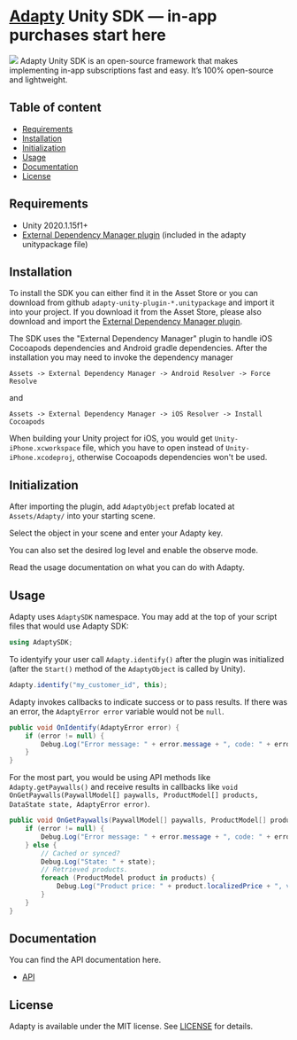 # [Adapty](https://adapty.io) Unity SDK — in-app purchases start here

<img src="https://github.com/adaptyteam/AdaptySDK-iOS/blob/master/adapty-schema.png">
Adapty Unity SDK is an open-source framework that makes implementing in-app subscriptions fast and easy. It’s 100% open-source and lightweight.

## Table of content

* [Requirements](#requirements)
* [Installation](#installation)
* [Initialization](#initialization)
* [Usage](#usage)
* [Documentation](#documentation)
* [License](#license)

## Requirements
* Unity 2020.1.15f1+
* [External Dependency Manager plugin](https://github.com/googlesamples/unity-jar-resolver) (included in the adapty unitypackage file)

## Installation

To install the SDK you can either find it in the Asset Store or you can download from github `adapty-unity-plugin-*.unitypackage` and import it into your project. If you download it from the Asset Store, please also download and import the [External Dependency Manager plugin](https://github.com/googlesamples/unity-jar-resolver).

The SDK uses the "External Dependency Manager" plugin to handle iOS Cocoapods dependencies and Android gradle dependencies. After the installation you may need to invoke the dependency manager

`Assets -> External Dependency Manager -> Android Resolver -> Force Resolve`

and

`Assets -> External Dependency Manager -> iOS Resolver -> Install Cocoapods`

When building your Unity project for iOS, you would get `Unity-iPhone.xcworkspace` file, which you have to open instead of `Unity-iPhone.xcodeproj`, otherwise Cocoapods dependencies won't be used.

## Initialization

After importing the plugin, add `AdaptyObject` prefab located at `Assets/Adapty/` into your starting scene.

Select the object in your scene and enter your Adapty key.

You can also set the desired log level and enable the observe mode.

Read the usage documentation on what you can do with Adapty.

## Usage

Adapty uses `AdaptySDK` namespace. You may add at the top of your script files that would use Adapty SDK:

```c#
using AdaptySDK;
```

To identyify your user call `Adapty.identify()` after the plugin was initialized (after the `Start()` method of the `AdaptyObject` is called by Unity).

```c#
Adapty.identify("my_customer_id", this);
```

Adapty invokes callbacks to indicate success or to pass results. If there was an error, the `AdaptyError error` variable would not be `null`.

```c#
public void OnIdentify(AdaptyError error) {
	if (error != null) {
		Debug.Log("Error message: " + error.message + ", code: " + error.code);
	}
}
```

For the most part, you would be using API methods like `Adapty.getPaywalls()` and receive results in callbacks like `void OnGetPaywalls(PaywallModel[] paywalls, ProductModel[] products, DataState state, AdaptyError error)`.

```c#
public void OnGetPaywalls(PaywallModel[] paywalls, ProductModel[] products, DataState state, AdaptyError error) {
	if (error != null) {
		Debug.Log("Error message: " + error.message + ", code: " + error.code);
	} else {
		// Cached or synced?
		Debug.Log("State: " + state);
		// Retrieved products.
		foreach (ProductModel product in products) {
			Debug.Log("Product price: " + product.localizedPrice + ", vendorProductId: " + product.vendorProductId);
		}
	}
}
```

## Documentation

You can find the API documentation here.
- [API](/docs/API.md)

## License

Adapty is available under the MIT license. See [LICENSE](https://github.com/adaptyteam/AdaptySDK-Unity/blob/main/LICENSE) for details.
